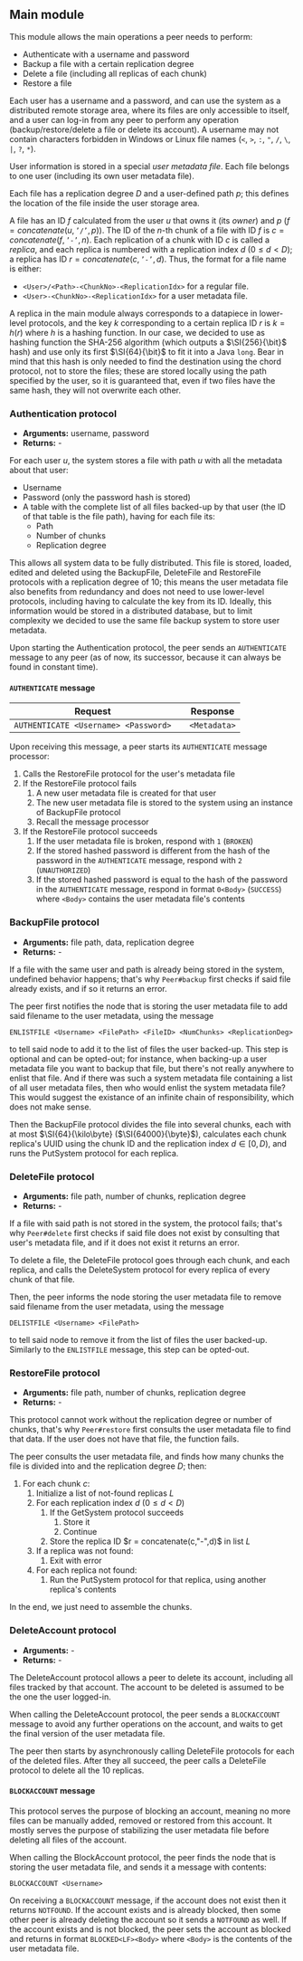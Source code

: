 ## Main module

This module allows the main operations a peer needs to perform:

- Authenticate with a username and password
- Backup a file with a certain replication degree
- Delete a file (including all replicas of each chunk)
- Restore a file

Each user has a username and a password, and can use the system as a distributed remote storage area, where its files are only accessible to itself, and a user can log-in from any peer to perform any operation (backup/restore/delete a file or delete its account). A username may not contain characters forbidden in Windows or Linux file names (`<`, `>`, `:`, `"`, `/`, `\`, `|`, `?`, `*`).

User information is stored in a special *user metadata file*. Each file belongs to one user (including its own user metadata file).

Each file has a replication degree $D$ and a user-defined path $p$; this defines the location of the file inside the user storage area.

A file has an ID $f$ calculated from the user $u$ that owns it (its *owner*) and $p$ ($f = concatenate(u, \texttt{'/'}, p))$. The ID of the $n$-th chunk of a file with ID $f$ is $c = concatenate(f, \texttt{'-'}, n)$. Each replication of a chunk with ID $c$ is called a *replica*, and each replica is numbered with a replication index $d$ ($0 ≤ d < D$); a replica has ID $r = concatenate(c, \texttt{'-'}, d)$. Thus, the format for a file name is either:

- `<User>/<Path>-<ChunkNo>-<ReplicationIdx>` for a regular file.
- `<User>-<ChunkNo>-<ReplicationIdx>` for a user metadata file.

A replica in the main module always corresponds to a datapiece in lower-level protocols, and the key $k$ corresponding to a certain replica ID $r$ is $k = h(r)$ where $h$ is a hashing function. In our case, we decided to use as hashing function the SHA-256 algorithm (which outputs a $\SI{256}{\bit}$ hash) and use only its first $\SI{64}{\bit}$ to fit it into a Java `long`. Bear in mind that this hash is only needed to find the destination using the chord protocol, not to store the files; these are stored locally using the path specified by the user, so it is guaranteed that, even if two files have the same hash, they will not overwrite each other.

### Authentication protocol

- **Arguments:** username, password
- **Returns:** -

For each user $u$, the system stores a file with path $u$ with all the metadata about that user:

- Username
- Password (only the password hash is stored)
- A table with the complete list of all files backed-up by that user (the ID of that table is the file path), having for each file its:
  - Path
  - Number of chunks
  - Replication degree

This allows all system data to be fully distributed. This file is stored, loaded, edited and deleted using the BackupFile, DeleteFile and RestoreFile protocols with a replication degree of 10; this means the user metadata file also benefits from redundancy and does not need to use lower-level protocols, including having to calculate the key from its ID. Ideally, this information would be stored in a distributed database, but to limit complexity we decided to use the same file backup system to store user metadata.

Upon starting the Authentication protocol, the peer sends an `AUTHENTICATE` message to any peer (as of now, its successor, because it can always be found in constant time).

#### `AUTHENTICATE` message

| **Request**                          | | **Response** |
|--------------------------------------|-|--------------|
| `AUTHENTICATE <Username> <Password>` | | `<Metadata>` |

Upon receiving this message, a peer starts its `AUTHENTICATE` message processor:

1. Calls the RestoreFile protocol for the user's metadata file
2. If the RestoreFile protocol fails
   1. A new user metadata file is created for that user
   2. The new user metadata file is stored to the system using an instance of BackupFile protocol
   3. Recall the message processor
3. If the RestoreFile protocol succeeds
   1. If the user metadata file is broken, respond with `1` (`BROKEN`)
   2. If the stored hashed password is different from the hash of the password in the `AUTHENTICATE` message, respond with `2` (`UNAUTHORIZED`)
   3. If the stored hashed password is equal to the hash of the password in the `AUTHENTICATE` message, respond in format `0<Body>` (`SUCCESS`) where `<Body>` contains the user metadata file's contents

### BackupFile protocol

- **Arguments:** file path, data, replication degree
- **Returns:** -

If a file with the same user and path is already being stored in the system, undefined behavior happens; that's why `Peer#backup` first checks if said file already exists, and if so it returns an error.

The peer first notifies the node that is storing the user metadata file to add said filename to the user metadata, using the message

```
ENLISTFILE <Username> <FilePath> <FileID> <NumChunks> <ReplicationDeg>
```

to tell said node to add it to the list of files the user backed-up. This step is optional and can be opted-out; for instance, when backing-up a user metadata file you want to backup that file, but there's not really anywhere to enlist that file. And if there was such a system metadata file containing a list of all user metadata files, then who would enlist the system metadata file? This would suggest the existance of an infinite chain of responsibility, which does not make sense.

Then the BackupFile protocol divides the file into several chunks, each with at most $\SI{64}{\kilo\byte} ($\SI{64000}{\byte}$), calculates each chunk replica's UUID using the chunk ID and the replication index $d \in [0, D)$, and runs the PutSystem protocol for each replica.

### DeleteFile protocol

- **Arguments:** file path, number of chunks, replication degree
- **Returns:** -

If a file with said path is not stored in the system, the protocol fails; that's why `Peer#delete` first checks if said file does not exist by consulting that user's metadata file, and if it does not exist it returns an error.

To delete a file, the DeleteFile protocol goes through each chunk, and each replica, and calls the DeleteSystem protocol for every replica of every chunk of that file.

Then, the peer informs the node storing the user metadata file to remove said filename from the user metadata, using the message

```
DELISTFILE <Username> <FilePath>
```

to tell said node to remove it from the list of files the user backed-up. Similarly to the `ENLISTFILE` message, this step can be opted-out.

### RestoreFile protocol

- **Arguments:** file path, number of chunks, replication degree
- **Returns:** -

This protocol cannot work without the replication degree or number of chunks, that's why `Peer#restore` first consults the user metadata file to find that data. If the user does not have that file, the function fails.

The peer consults the user metadata file, and finds how many chunks the file is divided into and the replication degree $D$; then:

1. For each chunk $c$:
   1. Initialize a list of not-found replicas $L$
   2. For each replication index $d$ ($0 ≤ d < D$)
      1. If the GetSystem protocol succeeds
         1. Store it
         2. Continue
      2. Store the replica ID $r = concatenate(c,"-",d)$ in list $L$
   3. If a replica was not found:
      1. Exit with error
   4. For each replica not found:
      1. Run the PutSystem protocol for that replica, using another replica's contents

In the end, we just need to assemble the chunks.

### DeleteAccount protocol

- **Arguments:** -
- **Returns:** -

The DeleteAccount protocol allows a peer to delete its account, including all files tracked by that account. The account to be deleted is assumed to be the one the user logged-in.

When calling the DeleteAccount protocol, the peer sends a `BLOCKACCOUNT` message to avoid any further operations on the account, and waits to get the final version of the user metadata file.

The peer then starts by asynchronously calling DeleteFile protocols for each of the deleted files. After they all succeed, the peer calls a DeleteFile protocol to delete all the 10 replicas.

#### `BLOCKACCOUNT` message

This protocol serves the purpose of blocking an account, meaning no more files can be manually added, removed or restored from this account. It mostly serves the purpose of stabilizing the user metadata file before deleting all files of the account.

When calling the BlockAccount protocol, the peer finds the node that is storing the user metadata file, and sends it a message with contents:

```
BLOCKACCOUNT <Username>
```

On receiving a `BLOCKACCOUNT` message, if the account does not exist then it returns `NOTFOUND`. If the account exists and is already blocked, then some other peer is already deleting the account so it sends a `NOTFOUND` as well. If the account exists and is not blocked, the peer sets the account as blocked and returns in format `BLOCKED<LF><Body>` where `<Body>` is the contents of the user metadata file.
